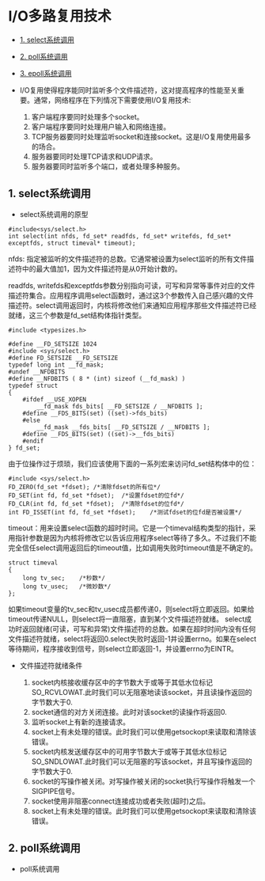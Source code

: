 # I/O多路复用技术

* [1. select系统调用](#1)
* [2. poll系统调用](#2)
* [3. epoll系统调用](#3)

* I/O复用使得程序能同时监听多个文件描述符，这对提高程序的性能至关重要。通常，网络程序在下列情况下需要使用I/O复用技术:
    1. 客户端程序要同时处理多个socket。
    2. 客户端程序要同时处理用户输入和网络连接。
    3. TCP服务器要同时处理监听socket和连接socket。这是I/O复用使用最多的场合。
    4. 服务器要同时处理TCP请求和UDP请求。
    5. 服务器要同时监听多个端口，或者处理多种服务。

<h2 id="1">1. select系统调用</h2>

* select系统调用的原型

```
#include<sys/select.h>
int select(int nfds, fd_set* readfds, fd_set* writefds, fd_set* exceptfds, struct timeval* timeout);
```

nfds: 指定被监听的文件描述符的总数。它通常被设置为select监听的所有文件描述符中的最大值加1，因为文件描述符是从0开始计数的。

readfds, writefds和exceptfds参数分别指向可读，可写和异常等事件对应的文件描述符集合。应用程序调用select函数时，通过这3个参数传入自己感兴趣的文件描述符。select调用返回时，内核将修改他们来通知应用程序那些文件描述符已经就绪，这三个参数是fd_set结构体指针类型。

```
#include <typesizes.h>

#define __FD_SETSIZE 1024
#include <sys/select.h>
#define FD_SETSIZE __FD_SETSIZE
typedef long int __fd_mask;
#undef __NFDBITS
#define __NFDBITS ( 8 * (int) sizeof (__fd_mask) )
typedef struct
{
    #ifdef __USE_XOPEN
        __fd_mask fds_bits[ __FD_SETSIZE / __NFDBITS ];
    #define __FDS_BITS(set) ((set)->fds_bits)
    #else
        __fd_mask __fds_bits[ __FD_SETSIZE / __NFDBITS ];
    #define __FDS_BITS(set) ((set)->__fds_bits)
    #endif
} fd_set;
```

由于位操作过于烦琐，我们应该使用下面的一系列宏来访问fd_set结构体中的位：

```
#include <sys/select.h>
FD_ZERO(fd_set *fdset); /*清除fdset的所有位*/
FD_SET(int fd, fd_set *fdset);  /*设置fdset的位fd*/
FD_CLR(int fd, fd_set *fdset);  /*清除fdset的位fd*/
int FD_ISSET(int fd, fd_set *fdset);    /*测试fdset的位fd是否被设置*/
```

timeout：用来设置select函数的超时时间。它是一个timeval结构类型的指针，采用指针参数是因为内核将修改它以告诉应用程序select等待了多久。不过我们不能完全信任select调用返回后的timeout值，比如调用失败时timeout值是不确定的。

```
struct timeval
{
    long tv_sec;    /*秒数*/
    long tv_usec;   /*微妙数*/
};
```

如果timeout变量的tv_sec和tv_usec成员都传递0，则select将立即返回。如果给timeout传递NULL，则select将一直阻塞，直到某个文件描述符就绪。
select成功时返回就绪(可读，可写和异常)文件描述符的总数。如果在超时时间内没有任何文件描述符就绪，select将返回0.select失败时返回-1并设置errno。如果在select等待期间，程序接收到信号，则select立即返回-1，并设置errno为EINTR。

* 文件描述符就绪条件

    1. socket内核接收缓存区中的字节数大于或等于其低水位标记SO_RCVLOWAT.此时我们可以无阻塞地读该socket，并且读操作返回的字节数大于0.
    2. socket通信的对方关闭连接。此时对该socket的读操作将返回0.
    4. 监听socket上有新的连接请求。
    5. socket上有未处理的错误。此时我们可以使用getsockopt来读取和清除该错误。
    6. socket内核发送缓存区中的可用字节数大于或等于其低水位标记SO_SNDLOWAT.此时我们可以无阻塞的写该socket，并且写操作返回的字节数大于0.
    7. socket的写操作被关闭。对写操作被关闭的socket执行写操作将触发一个SIGPIPE信号。
    8. socket使用非阻塞connect连接成功或者失败(超时)之后。
    9. socket上有未处理的错误。此时我们可以使用getsockopt来读取和清除该错误。


<h2 id="2">2. poll系统调用</h2>

* poll系统调用